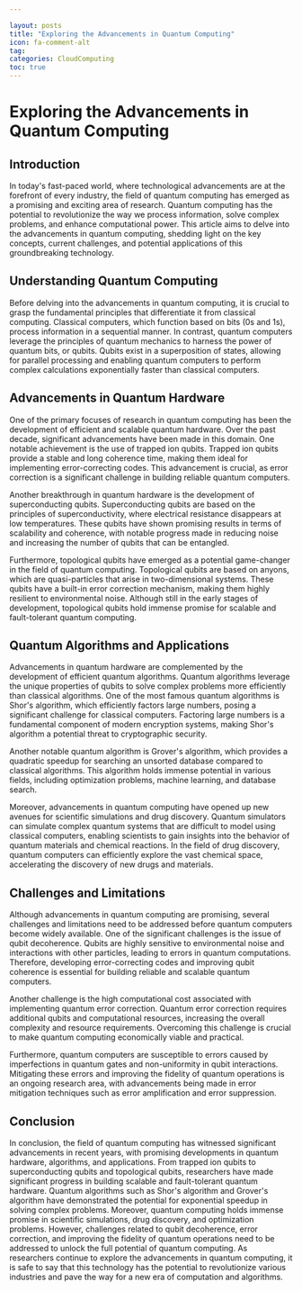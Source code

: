 ```yaml
---

layout: posts
title: "Exploring the Advancements in Quantum Computing"
icon: fa-comment-alt
tag:      
categories: CloudComputing
toc: true
---
```




# Exploring the Advancements in Quantum Computing

## Introduction

In today's fast-paced world, where technological advancements are at the forefront of every industry, the field of quantum computing has emerged as a promising and exciting area of research. Quantum computing has the potential to revolutionize the way we process information, solve complex problems, and enhance computational power. This article aims to delve into the advancements in quantum computing, shedding light on the key concepts, current challenges, and potential applications of this groundbreaking technology.

## Understanding Quantum Computing

Before delving into the advancements in quantum computing, it is crucial to grasp the fundamental principles that differentiate it from classical computing. Classical computers, which function based on bits (0s and 1s), process information in a sequential manner. In contrast, quantum computers leverage the principles of quantum mechanics to harness the power of quantum bits, or qubits. Qubits exist in a superposition of states, allowing for parallel processing and enabling quantum computers to perform complex calculations exponentially faster than classical computers.

## Advancements in Quantum Hardware

One of the primary focuses of research in quantum computing has been the development of efficient and scalable quantum hardware. Over the past decade, significant advancements have been made in this domain. One notable achievement is the use of trapped ion qubits. Trapped ion qubits provide a stable and long coherence time, making them ideal for implementing error-correcting codes. This advancement is crucial, as error correction is a significant challenge in building reliable quantum computers.

Another breakthrough in quantum hardware is the development of superconducting qubits. Superconducting qubits are based on the principles of superconductivity, where electrical resistance disappears at low temperatures. These qubits have shown promising results in terms of scalability and coherence, with notable progress made in reducing noise and increasing the number of qubits that can be entangled.

Furthermore, topological qubits have emerged as a potential game-changer in the field of quantum computing. Topological qubits are based on anyons, which are quasi-particles that arise in two-dimensional systems. These qubits have a built-in error correction mechanism, making them highly resilient to environmental noise. Although still in the early stages of development, topological qubits hold immense promise for scalable and fault-tolerant quantum computing.

## Quantum Algorithms and Applications

Advancements in quantum hardware are complemented by the development of efficient quantum algorithms. Quantum algorithms leverage the unique properties of qubits to solve complex problems more efficiently than classical algorithms. One of the most famous quantum algorithms is Shor's algorithm, which efficiently factors large numbers, posing a significant challenge for classical computers. Factoring large numbers is a fundamental component of modern encryption systems, making Shor's algorithm a potential threat to cryptographic security.

Another notable quantum algorithm is Grover's algorithm, which provides a quadratic speedup for searching an unsorted database compared to classical algorithms. This algorithm holds immense potential in various fields, including optimization problems, machine learning, and database search.

Moreover, advancements in quantum computing have opened up new avenues for scientific simulations and drug discovery. Quantum simulators can simulate complex quantum systems that are difficult to model using classical computers, enabling scientists to gain insights into the behavior of quantum materials and chemical reactions. In the field of drug discovery, quantum computers can efficiently explore the vast chemical space, accelerating the discovery of new drugs and materials.

## Challenges and Limitations

Although advancements in quantum computing are promising, several challenges and limitations need to be addressed before quantum computers become widely available. One of the significant challenges is the issue of qubit decoherence. Qubits are highly sensitive to environmental noise and interactions with other particles, leading to errors in quantum computations. Therefore, developing error-correcting codes and improving qubit coherence is essential for building reliable and scalable quantum computers.

Another challenge is the high computational cost associated with implementing quantum error correction. Quantum error correction requires additional qubits and computational resources, increasing the overall complexity and resource requirements. Overcoming this challenge is crucial to make quantum computing economically viable and practical.

Furthermore, quantum computers are susceptible to errors caused by imperfections in quantum gates and non-uniformity in qubit interactions. Mitigating these errors and improving the fidelity of quantum operations is an ongoing research area, with advancements being made in error mitigation techniques such as error amplification and error suppression.

## Conclusion

In conclusion, the field of quantum computing has witnessed significant advancements in recent years, with promising developments in quantum hardware, algorithms, and applications. From trapped ion qubits to superconducting qubits and topological qubits, researchers have made significant progress in building scalable and fault-tolerant quantum hardware. Quantum algorithms such as Shor's algorithm and Grover's algorithm have demonstrated the potential for exponential speedup in solving complex problems. Moreover, quantum computing holds immense promise in scientific simulations, drug discovery, and optimization problems. However, challenges related to qubit decoherence, error correction, and improving the fidelity of quantum operations need to be addressed to unlock the full potential of quantum computing. As researchers continue to explore the advancements in quantum computing, it is safe to say that this technology has the potential to revolutionize various industries and pave the way for a new era of computation and algorithms.